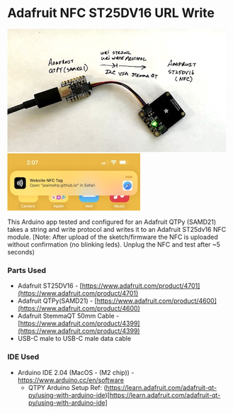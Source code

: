 # Adafruit NFC ST25DV16 URL Write

![image](images/QTPY-ST25DV16.jpeg)
<br>
![image](images/NFCdetected-ios%20Medium.jpeg)
<br>


This Arduino app tested and configured for an Adafruit QTPy (SAMD21) takes a string and write protocol and writes it to an Adafruit ST25dv16 NFC module.
[Note: After upload of the sketch/firmware the NFC is uploaded without confirmation (no blinking leds). Unplug the NFC and test after ~5 seconds)


### Parts Used
* Adafruit ST25DV16 - [https://www.adafruit.com/product/4701](https://www.adafruit.com/product/4701)
* Adafruit QTPy(SAMD21) - [https://www.adafruit.com/product/4600](https://www.adafruit.com/product/4600)
* Adafruit StemmaQT 50mm Cable - [https://www.adafruit.com/product/4399](https://www.adafruit.com/product/4399)
* USB-C male to USB-C male data cable

### IDE Used
* Arduino IDE 2.04 (MacOS - (M2 chip)) - https://www.arduino.cc/en/software
    * QTPY Arduino Setup Ref: (https://learn.adafruit.com/adafruit-qt-py/using-with-arduino-ide)[https://learn.adafruit.com/adafruit-qt-py/using-with-arduino-ide]   
